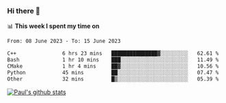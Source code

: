 ### Hi there 👋

📊 **This week I spent my time on**
<!--START_SECTION:waka-->

```txt
From: 08 June 2023 - To: 15 June 2023

C++               6 hrs 23 mins   ███████████████▓░░░░░░░░░   62.61 %
Bash              1 hr 10 mins    ███░░░░░░░░░░░░░░░░░░░░░░   11.49 %
CMake             1 hr 4 mins     ██▓░░░░░░░░░░░░░░░░░░░░░░   10.56 %
Python            45 mins         ██░░░░░░░░░░░░░░░░░░░░░░░   07.47 %
Other             32 mins         █▒░░░░░░░░░░░░░░░░░░░░░░░   05.39 %
```

<!--END_SECTION:waka-->


[![Paul's github stats](https://github-readme-stats.vercel.app/api?username=mickeyouyou&theme=dracula&show_icons=true)](https://github.com/anuraghazra/github-readme-stats)

